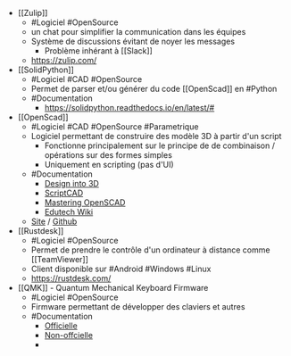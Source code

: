 - [[Zulip]]
	- #Logiciel #OpenSource
	- un chat pour simplifier la communication dans les équipes
	- Système de discussions évitant de noyer les messages
		- Problème inhérant à  [[Slack]]
	- https://zulip.com/
- [[SolidPython]]
	- #Logiciel #CAD #OpenSource
	- Permet de parser et/ou générer du code [[OpenScad]] en #Python
	- #Documentation
		- https://solidpython.readthedocs.io/en/latest/#
- [[OpenScad]]
	- #Logiciel #CAD #OpenSource #Parametrique
	- Logiciel permettant de construire des modèle 3D à partir d'un script
		- Fonctionne principalement sur le principe de de combinaison / opérations sur des formes simples
		- Uniquement en scripting (pas d'UI)
	- #Documentation
		- [Design into 3D](https://willadams.gitbook.io/design-into-3d/)
		- [ScriptCAD](https://scriptcad.com/paulftw/OpenSCAD.Tutorial)
		- [Mastering OpenSCAD](https://mastering-openscad.eu/buch/introduction/)
		- [Edutech Wiki](https://edutechwiki.unige.ch/fr/Tutoriel_OpenSCAD)
	- [Site](https://openscad.org/) / [Github](https://github.com/openscad/openscad/)
- [[Rustdesk]]
	- #Logiciel #OpenSource
	- Permet de prendre le contrôle d'un ordinateur à distance comme [[TeamViewer]]
	- Client disponible sur #Android #Windows #Linux
	- https://rustdesk.com/
- [[QMK]] - Quantum Mechanical Keyboard Firmware
	- #Logiciel #OpenSource
	- Firmware permettant de développer des claviers et autres
	- #Documentation
		- [Officielle](https://docs.qmk.fm/#/)
		- [Non-offcielle](https://qmk.github.io/qmk_mkdocs/master/en/)
		-